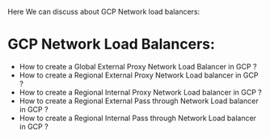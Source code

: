 Here We can discuss about GCP Network load balancers:

# GCP Network  Load Balancers:

- How to create a Global External Proxy Network Load Balancer in GCP ?
- How to create a Regional External Proxy Network Load balancer in GCP ?
- How to create a Regional Internal Proxy Network Load balancer in GCP ?
- How to create a Regional External Pass through Network Load balancer in GCP ?
- How to create a Regional Internal Pass through Network Load balancer in GCP ?
